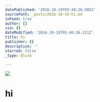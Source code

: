 ```yaml
---
datePublished: '2016-10-19T05:48:26.085Z'
sourcePath: _posts/2016-10-19-hi.md
inFeed: true
author: []
via: {}
dateModified: '2016-10-19T05:46:26.221Z'
title: hi
publisher: {}
description: ''
starred: false
_type: Blurb

---
```

![](https://the-grid-user-content.s3-us-west-2.amazonaws.com/24406df2-2da2-4941-8db3-67d8c5f9416c.jpg)

# hi
